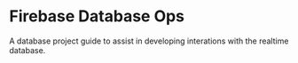 <h1>Firebase Database Ops</h1>
A database project guide to assist in developing interations with the realtime database.
